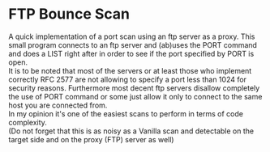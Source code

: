 # FTP Bounce Scan
A quick implementation of a port scan using an ftp server as a proxy.
This small program connects to an ftp server and (ab)uses the PORT command and does a LIST right after in order to see if the port specified by PORT is open.  
It is to be noted that most of the servers or at least those who implement correctly RFC 2577 are not allowing to specify a port less than 1024 for security reasons. Furthermore most decent ftp servers disallow completely the use of PORT command or some just allow it only to connect to the same host you are connected from.  
In my opinion it's one of the easiest scans to perform in terms of code complexity.  
(Do not forget that this is as noisy as a Vanilla scan and detectable on the target side and on the proxy (FTP) server as well)  
